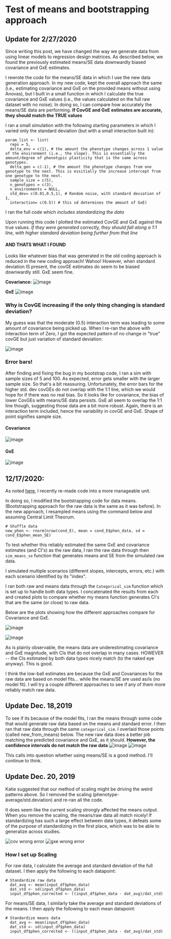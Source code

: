 # Test of means and bootstrapping approach

## Update for 2/27/2020
Since writing this post, we have changed the way we generate data from using linear models to regression design matrices. As described below, we found the previously estimated means/SE data downwardly biased covariance and GxE estimates. 

I rewrote the code for the means/SE data in which I use the new data generation approach. In my new code, kept the overall approach the same (i.e., estimating covariance and GxE on the provided means without using Anovas), but I built in a small function in which I calculate the true covariance and GxE values (i.e., the values calculated on the full raw dataset with no noise). In doing so, I can compare how accurately the means/SE data are performing. 
**If CovGE and GxE estimates are accurate, they should match the TRUE values**

I ran a small simulation with the following starting parameters in which I varied only the standard deviation (but with a small interaction built in): 
```
param_list <- list(
  reps = 5,
  delta_env = c(1), # the amount the phenotype changes across 1 value of the environment (i.e., the slope). This is essentially the amount/degree of phenotypic plasticity that is the same across genotypes.
  delta_gen = c(-1), # the amount the phenotype changes from one genotype to the next. This is essitially the increase intercept from one genotype to the next.
  sample_size = c(5), 
  n_genotypes = c(3),
  n_environments = NULL,
  std_dev= c(0.01,0.5,1), # Random noise, with standard deviation of 1,
  interaction= c(0.5)) # this sd determines the amount of GxE)
```
I ran the full code which *includes standardizing the data*

Upon running this code I plotted the estimated CovGE and GxE against the true values. *If they were generated correctly, they should fall along a 1:1 line, with higher standard deviation being further from that line*

#### AND THATS WHAT I FOUND 

Looks like whatever bias that was generated in the old coding approach is reduced in the new coding approach! Wahoo! However, when standard deviation IS present, the covGE estimates do seem to be biased downwardly still. GxE seem fine.  

**Covariance:**
![image](https://github.com/RCN-ECS/CnGV/blob/master/results/notebook_figs/CovTest_means.png)

**GxE**
![image](https://github.com/RCN-ECS/CnGV/blob/master/results/notebook_figs/GxEtest_means.png)

### Why is CovGE increasing if the only thing changing is standard deviation? 
My guess was that the moderate (0.5) interaction term was leading to some amount of covariance being picked up. When I re-ran the above with interaction term of Zero, I got the expected pattern of no change in "true" covGE but just variation of standard deviation: 

![image](https://github.com/RCN-ECS/CnGV/blob/master/results/notebook_figs/Cov_noInt.png)

### Error bars! 
After finding and fixing the bug in my bootstrap code, I ran a sim with sample sizes of 5 and 100. As expected, error gets smaller with the larger sample size. So that's a bit reassuring. Unfortunately, the error bars for the higher std. dev covGEs do not overlap with the 1:1 line, which we would hope for if there was no real bias. So it looks like for covariance, the bias of lower CovGEs with means/SE data persists. GxE all seem to overlap the 1:1 line though, suggesting those data are a bit more robust. Again, there is an interaction term included, hence the variability in covGE and GxE. Shape of point signifies sample size.

#### Covariance
![image](https://github.com/RCN-ECS/CnGV/blob/master/results/notebook_figs/Cov_SampleSize_error.png)

#### GxE
![image](https://github.com/RCN-ECS/CnGV/blob/master/results/notebook_figs/GxE_SampleSize_error.png)


## 12/17/2020: 
As noted [here](https://github.com/RCN-ECS/CnGV/blob/master/notebook/20191204_Categorical_Analyses.md), I recently re-made code into a more manageable unit.

In doing so, I modified the bootstrapping code for data means. (Bootstrapping approach for the raw data is the same as it was before).
In the new approach, I resampled means using the command below and assuming Central Limit Theorum.

```#Bootstrap means
# Shuffle data 
new_phen <- rnorm(nrow(cond_E), mean = cond_E$phen_data, sd =  cond_E$phen_mean_SE)      
```
To test whether this reliably estimated the same GxE and covariance estimates (and CI's) as the raw data, I ran the raw data through then `sim_means_se` function that generates means and SE from the simulated raw data.

I simulated multiple scenarios (different slopes, intercepts, errors, etc.) with each scenario identified by its "index". 

I ran both raw and means data through the `Categorical_sim` function which is set up to handle both data types. I concatenated the results from each and created plots to compare whether my means function generates CI's that are the same (or close) to raw data.

Below are the plots showing how the different approaches compare for Covariance and GxE.

![image](https://github.com/RCN-ECS/CnGV/blob/master/img/Covariance_test.png)

![image](https://github.com/RCN-ECS/CnGV/blob/master/img/GxE_test.png)

As is plainly observable, the means data are underestimating covariance and GxE magnitude, with CIs that do not overlap in many cases. 
HOWEVER -- the CIs estimated by both data types nicely match (to the naked eye anyway). This is good. 

I think the low-ball estimates are because the GxE and Covariances for the raw data are based on model fits... while the means/SE are used as/is (no model fit). I will try a couple different approaches to see if any of them more reliably match raw data.

## Update Dec. 18,2019

To see if its because of the model fits, I ran the means through some code that would generate raw data based on the means and standard error. I then ran that raw data through the same `categorical_sim`. I overlaid those points (called new_from_means) below.  The new raw data does a better job matching the predicted covariance and GxE, as it should. **However, the confidence intervals do not match the raw data**
![image](https://github.com/RCN-ECS/CnGV/blob/master/img/Cov2.png)
![image](https://github.com/RCN-ECS/CnGV/blob/master/img/GxE2.png)

This calls into question whether using means/SE is a good method. I'll continue to think.

## Update Dec. 20, 2019
Katie suggested that our method of scaling might be driving the weird patterns above. So I removed the scaling (phenotype-average/std.deviation) and re-ran all the code. 

It does seem like the current scaling strongly affected the means output. When you remove the scaling, the means/raw data all match nicely! If standardizing has such a large effect between data types, it defeats some of the purpose of standardizing in the first place, which was to be able to generalize across studies.

![cov wrong error](https://github.com/RCN-ECS/CnGV/blob/master/img/Means_raw_covariance_nocorrection.png)
![gxe wrong error](https://github.com/RCN-ECS/CnGV/blob/master/img/Gxe_meansandraw_nocorrection.png)

### How I set up Scaling

For raw data, I calculate the average and standard deviation of the full dataset. I then apply the following to each datapoint: 
```#data
# Standardize raw data
  dat_avg <- mean(input_df$phen_data) 
  dat_std <- sd(input_df$phen_data)
  input_df$phen_corrected <- ((input_df$phen_data - dat_avg)/dat_std)
```

For means/SE data, I similarly take the average and standard deviations of the means. I then apply the following to each mean datapoint: 
```#mean
# Standardize means data
  dat_avg <- mean(input_df$phen_data) 
  dat_std <- sd(input_df$phen_data)
  input_df$phen_corrected <- ((input_df$phen_data - dat_avg)/dat_std)
  
 ```
